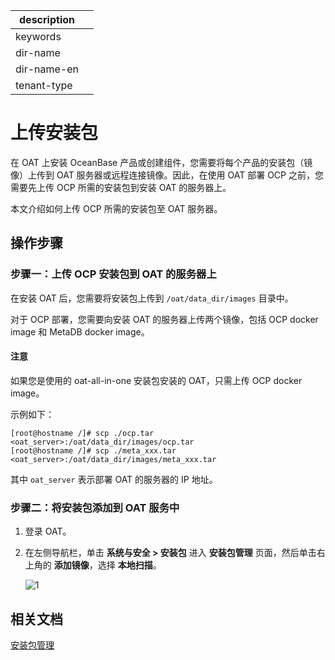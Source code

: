 |description||
|---|---|
|keywords||
|dir-name||
|dir-name-en||
|tenant-type||

# 上传安装包

在 OAT 上安装 OceanBase 产品或创建组件，您需要将每个产品的安装包（镜像）上传到 OAT 服务器或远程连接镜像。因此，在使用 OAT 部署 OCP 之前，您需要先上传 OCP 所需的安装包到安装 OAT 的服务器上。

本文介绍如何上传 OCP 所需的安装包至 OAT 服务器。

## 操作步骤

### 步骤一：上传 OCP 安装包到 OAT 的服务器上

在安装 OAT 后，您需要将安装包上传到 `/oat/data_dir/images` 目录中。

对于 OCP 部署，您需要向安装 OAT 的服务器上传两个镜像，包括 OCP docker image 和 MetaDB docker image。

<main id="notice" type='notice'>
<h4>注意</h4>
<p>如果您是使用的 oat-all-in-one 安装包安装的 OAT，只需上传 OCP docker image。</p>
</main>

示例如下：

```shell
[root@hostname /]# scp ./ocp.tar <oat_server>:/oat/data_dir/images/ocp.tar
[root@hostname /]# scp ./meta_xxx.tar <oat_server>:/oat/data_dir/images/meta_xxx.tar
```

其中 `oat_server` 表示部署 OAT 的服务器的 IP 地址。

### 步骤二：将安装包添加到 OAT 服务中

1. 登录 OAT。

2. 在左侧导航栏，单击 **系统与安全 \> 安装包** 进入 **安装包管理** 页面，然后单击右上角的 **添加镜像**，选择 **本地扫描**。

    ![1](https://obbusiness-private.oss-cn-shanghai.aliyuncs.com/doc/img/observer-enterprise/V4.1.0/4.deploy/3.deploy-oceanbase-database-enterprise/1.deploy-ocp/3%E5%AE%89%E8%A3%85%E5%8C%85%E7%AE%A1%E7%90%86-%E4%B8%AD%E6%96%87.png)

## 相关文档

[安装包管理](https://www.oceanbase.com/docs/enterprise-oat-doc-cn-10000000002024813)
